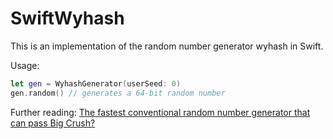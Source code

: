 # SwiftWyhash

This is an implementation of the random number generator wyhash in Swift.

Usage:

```swift
let gen = WyhashGenerator(userSeed: 0)
gen.random() // generates a 64-bit random number
```

Further reading: [The fastest conventional random number generator that can pass Big Crush?](https://lemire.me/blog/2019/03/19/the-fastest-conventional-random-number-generator-that-can-pass-big-crush/)
